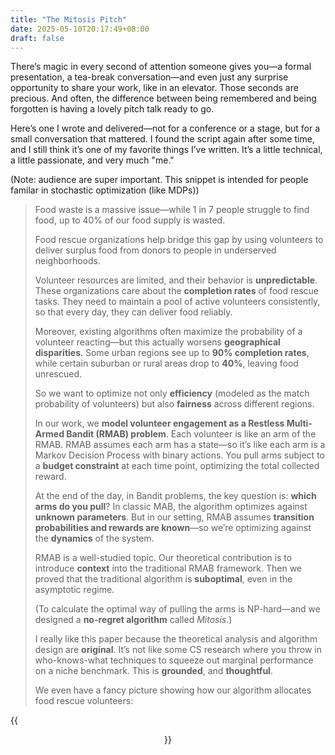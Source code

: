```yaml
---
title: "The Mitosis Pitch"
date: 2025-05-10T20:17:49+08:00
draft: false
---
```


There’s magic in every second of attention someone gives you—a formal presentation, a tea-break conversation—and even just any surprise opportunity to share your work, like in an elevator. Those seconds are precious. And often, the difference between being remembered and being forgotten is having a lovely pitch talk ready to go.

Here’s one I wrote and delivered—not for a conference or a stage, but for a small conversation that mattered. I found the script again after some time, and I still think it’s one of my favorite things I’ve written. It’s a little technical, a little passionate, and very much "me."

(Note: audience are super important. This snippet is intended for people familar in stochastic optimization (like MDPs))

> Food waste is a massive issue—while 1 in 7 people struggle to find food, up to 40% of our food supply is wasted.
>
> Food rescue organizations help bridge this gap by using volunteers to deliver surplus food from donors to people in underserved neighborhoods.
>
> Volunteer resources are limited, and their behavior is **unpredictable**. These organizations care about the **completion rates** of food rescue tasks. They need to maintain a pool of active volunteers consistently, so that every day, they can deliver food reliably.
>
> Moreover, existing algorithms often maximize the probability of a volunteer reacting—but this actually worsens **geographical disparities**. Some urban regions see up to **90% completion rates**, while certain suburban or rural areas drop to **40%**, leaving food unrescued.
>
> So we want to optimize not only **efficiency** (modeled as the match probability of volunteers) but also **fairness** across different regions.
>
> In our work, we **model volunteer engagement as a Restless Multi-Armed Bandit (RMAB) problem**. Each volunteer is like an arm of the RMAB. RMAB assumes each arm has a state—so it’s like each arm is a Markov Decision Process with binary actions. You pull arms subject to a **budget constraint** at each time point, optimizing the total collected reward.
>
> At the end of the day, in Bandit problems, the key question is: **which arms do you pull**? In classic MAB, the algorithm optimizes against **unknown parameters**. But in our setting, RMAB assumes **transition probabilities and rewards are known**—so we’re optimizing against the **dynamics** of the system.
>
> RMAB is a well-studied topic. Our theoretical contribution is to introduce **context** into the traditional RMAB framework. Then we proved that the traditional algorithm is **suboptimal**, even in the asymptotic regime.
>
> (To calculate the optimal way of pulling the arms is NP-hard—and we designed a **no-regret algorithm** called *Mitosis*.)
>
> I really like this paper because the theoretical analysis and algorithm design are **original**. It’s not like some CS research where you throw in who-knows-what techniques to squeeze out marginal performance on a niche benchmark. This is **grounded**, and **thoughtful**.
>
> We even have a fancy picture showing how our algorithm allocates food rescue volunteers:

{{<figure align="center" src="/static/complaints/AI4SG.pdf" caption="Red and blue show different donor regions, color indicates a region’s popularity, and the lines represent how volunteers are assigned. Some areas are well-covered, while others are barely connected. Our approach rebalances these assignments **dynamically**." width="100%">}}

